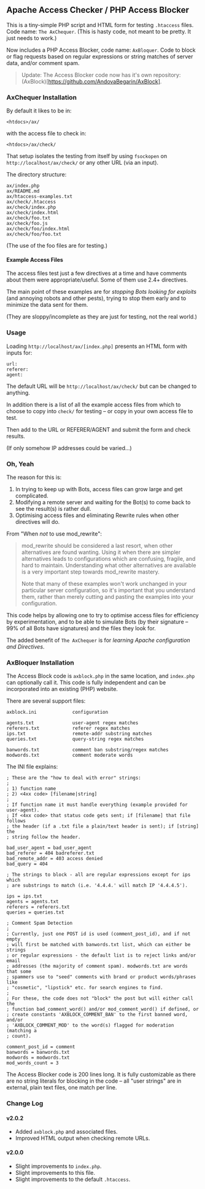 ## Apache Access Checker / PHP Access Blocker

This is a tiny-simple PHP script and HTML form for testing `.htaccess` files. 
Code name: `The AxChequer`. (This is hasty code, not meant to be pretty. It 
just needs to work.)

Now includes a PHP Access Blocker, code name: `AxBloquer`. Code to block or 
flag requests based on regular expressions or string matches of server data, 
and/or comment spam.

>Update: The Access Blocker code now has it's own repository: 
>(AxBlock)[https://github.com/AndovaBegarin/AxBlock].

### AxChequer Installation

By default it likes to be in:

    <htdocs>/ax/

with the access file to check in:

    <htdocs>/ax/check/

That setup isolates the testing from itself by using `fsockopen` on 
`http://localhost/ax/check/` or any other URL (via an input).

The directory structure:

    ax/index.php
    ax/README.md
    ax/htaccess-examples.txt
    ax/check/.htaccess
    ax/check/index.php
    ax/check/index.html
    ax/check/foo.txt
    ax/check/foo.js
    ax/check/foo/index.html
    ax/check/foo/foo.txt
    
(The use of the foo files are for testing.)

#### Example Access Files

The access files test just a few directives at a time and have comments 
about them were appropriate/useful. Some of them use 2.4+ directives.

The main point of these examples are for *stopping Bots looking for exploits* 
(and annoying robots and other pests), trying to stop them early and to 
minimize the data sent for them.

(They are sloppy/incomplete as they are just for testing, not the real world.)

### Usage

Loading `http://localhost/ax/[index.php]` presents an HTML form with 
inputs for:

    url:
    referer:
    agent:

The default URL will be `http://localhost/ax/check/` but can be changed to 
anything.

In addition there is a list of all the example access files from which to 
choose to copy into `check/` for testing &ndash; or copy in your own access 
file to test.

Then add to the URL or REFERER/AGENT and submit the form and check results.

(If only somehow IP addresses could be varied...)

### Oh, Yeah

The reason for this is:

1. In trying to keep up with Bots, access files can grow large and get complicated.
2. Modifying a remote server and waiting for the Bot(s) to come back to see the result(s) is rather dull.
3. Optimising access files and eliminating Rewrite rules when other directives will do.

From "When *not* to use mod_rewrite":

>mod_rewrite should be considered a last resort, when other alternatives are 
>found wanting. Using it when there are simpler alternatives leads to 
>configurations which are confusing, fragile, and hard to maintain. 
>Understanding what other alternatives are available is a very important step 
>towards mod_rewrite mastery.
>
>Note that many of these examples won't work unchanged in your particular server 
>configuration, so it's important that you understand them, rather than merely 
>cutting and pasting the examples into your configuration.

This code helps by allowing one to try to optimise access files for efficiency 
by experimentation, and to be able to simulate Bots (by their signature &ndash; 
99% of all Bots have signatures) and the files they look for.

The added benefit of `The AxChequer` is for *learning Apache configuration and Directives*.

### AxBloquer Installation

The Access Block code is `axblock.php` in the same location, and `index.php` 
can optionally call it. This code is fully independent and can be incorporated 
into an existing (PHP) website.

There are several support files:

    axblock.ini             configuration

    agents.txt              user-agent regex matches
    referers.txt            referer regex matches
    ips.txt                 remote-addr substring matches
    queries.txt             query-string regex matches

    banwords.txt            comment ban substring/regex matches
    modwords.txt            comment moderate words

The INI file explains:

    ; These are the "how to deal with error" strings:
    ;
    ; 1) function name
    ; 2) <4xx code> [filename|string]
    ;
    ; If function name it must handle everything (example provided for user-agent).
    ; If <4xx code> that status code gets sent; if [filename] that file follows 
    ; the header (if a .txt file a plain/text header is sent); if [string] the 
    ; string follow the header.

    bad_user_agent = bad_user_agent
    bad_referer = 404 badreferer.txt
    bad_remote_addr = 403 access denied
    bad_query = 404

    ; The strings to block - all are regular expressions except for ips which 
    ; are substrings to match (i.e. '4.4.4.' will match IP '4.4.4.5').

    ips = ips.txt
    agents = agents.txt
    referers = referers.txt
    queries = queries.txt

    ; Comment Spam Detection
    ;
    ; Currently, just one POST id is used (comment_post_id), and if not empty 
    ; will first be matched with banwords.txt list, which can either be strings 
    ; or regular expressions - the default list is to reject links and/or email 
    ; addresses (the majority of comment spam). modwords.txt are words that some 
    ; spammers use to "seed" comments with brand or product words/phrases like 
    ; "cosmetic", "lipstick" etc. for search engines to find.
    ;
    ; For these, the code does not "block" the post but will either call the
    ; function bad_comment_word() and/or mod_comment_word() if defined, or
    ; create constants 'AXBLOCK_COMMENT_BAN' to the first banned word, and/or 
    ; 'AXBLOCK_COMMENT_MOD' to the word(s) flagged for moderation (matching a 
    ; count).

    comment_post_id = comment
    banwords = banwords.txt
    modwords = modwords.txt
    mod_words_count = 3

The Access Blocker code is 200 lines long. It is fully customizable as there 
are no string literals for blocking in the code &ndash; all "user strings" are 
in external, plain text files, one match per line.

### Change Log

#### v2.0.2

* Added `axblock.php` and associated files.
* Improved HTML output when checking remote URLs.

#### v2.0.0

* Slight improvements to `index.php`.
* Slight improvements to this file.
* Slight improvements to the default `.htaccess`.

